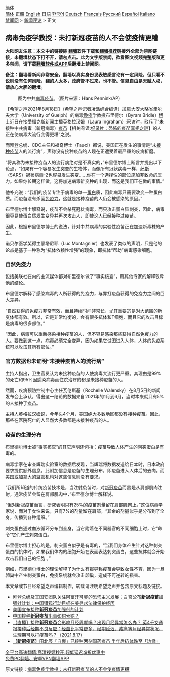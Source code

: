  <!-- 面包屑导航 --> <div class="breadcrumb"><!-- GTranslate: https://gtranslate.io/ -->  <div class="switcher notranslate">  <div class="selected">  <a href="#" onclick="return false;"> 简体</a>  </div>  <div class="option">  <a href="https://www.bannedbook.org" onclick="doGTranslate('zh-CN|zh-CN');jQuery('div.switcher div.selected a').html(jQuery(this).html());return false;" title="简体中文" class="nturl selected"> 简体</a>  <a href="https://www.bannedbook.org/zh-tw/" onclick="doGTranslate('zh-CN|zh-TW');jQuery('div.switcher div.selected a').html(jQuery(this).html());return false;" title="繁體中文" class="nturl"> 正體</a>  <a href="https://www.bannedbook.org/en/" onclick="doGTranslate('zh-CN|en');jQuery('div.switcher div.selected a').html(jQuery(this).html());return false;" title="English" class="nturl"> English</a>  <a href="https://www.bannedbook.org/ja/" onclick="doGTranslate('zh-CN|ja');jQuery('div.switcher div.selected a').html(jQuery(this).html());return false;" title="日本語" class="nturl"> 日語</a>  <a href="https://www.bannedbook.org/ko/" onclick="doGTranslate('zh-CN|ko');jQuery('div.switcher div.selected a').html(jQuery(this).html());return false;" title="한국어" class="nturl"> 한국어</a>  <a href="https://www.bannedbook.org/de/" onclick="doGTranslate('zh-CN|de');jQuery('div.switcher div.selected a').html(jQuery(this).html());return false;" title="Deutsch" class="nturl"> Deutsch</a>  <a href="https://www.bannedbook.org/fr/" onclick="doGTranslate('zh-CN|fr');jQuery('div.switcher div.selected a').html(jQuery(this).html());return false;" title="Français" class="nturl"> Français</a>  <a href="https://www.bannedbook.org/ru/" onclick="doGTranslate('zh-CN|ru');jQuery('div.switcher div.selected a').html(jQuery(this).html());return false;" title="Русский" class="nturl"> Русский</a>  <a href="https://www.bannedbook.org/es/" onclick="doGTranslate('zh-CN|es');jQuery('div.switcher div.selected a').html(jQuery(this).html());return false;" title="Español" class="nturl"> Español</a>  <a href="https://www.bannedbook.org/it/" onclick="doGTranslate('zh-CN|it');jQuery('div.switcher div.selected a').html(jQuery(this).html());return false;" title="Italiano" class="nturl"> Italiano</a>  </div>  </div>      <div class='breadcrumb-sub'><!-- Breadcrumb NavXT 6.3.0 --> <a href="https://www.bannedbook.org/" class="home">禁闻网</a> &gt; <a href="https://www.bannedbook.org/bnews/comments/" class="category">新闻评论</a> &gt; 正文</div></div><h2>病毒免疫学教授：未打新冠疫苗的人不会使疫情更糟</h2> <p class="notice"><b>大陆网友注意：本文中的链接除 <a href="https://github.com/bannedbook/fanqiang" >翻墙</a>软件下载和<a href="https://github.com/killgcd/justmysocks/blob/master/README.md">翻墙推荐</a>链接外全部为禁网链接，未翻墙状态下打不开，请勿点击。此为文字版禁闻，欲看图文视频完整版和更多禁闻，请下载<a href="https://github.com/bannedbook/fanqiang">翻墙软件或APP</a>后翻墙上禁闻网。</p><p>备注：翻墙看新闻非常安全，翻墙以真实身份发表敏感言论有一定风险，但只看不说则没有任何风险，翻的人太多，政府管不过来，也不管。信息自由是天赋人权，请放心大胆的翻墙。</b></p>  <div class="entry"> <figure> <p><figcaption>图为中共<a href="https://www.bannedbook.org/bnews/tag/%e7%97%85%e6%af%92/" class="st_tag internal_tag" rel="tag" title="标签 病毒 下的日志">病毒</a><a href="https://www.bannedbook.org/bnews/tag/%e7%96%ab%e8%8b%97/" class="st_tag internal_tag" rel="tag" title="标签 疫苗 下的日志">疫苗</a>。（图片来源：Hans Pennink/AP）</figcaption></figure> <p>【<span class='wp_keywordlink_affiliate'><a href="https://www.soundofhope.org" title="希望之声" target="_blank">希望之声</a></span>2021年8月18日】（希望之声记者凌浩综合编译）加拿大安大略省圭尔夫大学（University of Guelph）的病毒<a href="https://www.bannedbook.org/bnews/tag/%E5%85%8D%E7%96%AB/" class="st_tag internal_tag" rel="tag" title="标签 免疫 下的日志">免疫</a>学教授布里德尔（Byram Bridle）<a href="https://www.bannedbook.org/bnews/tag/%E5%8D%9A%E5%A3%AB/" class="st_tag internal_tag" rel="tag" title="标签 博士 下的日志">博士</a>近日在接受福克斯<span class='wp_keywordlink_affiliate'><a href="https://www.bannedbook.org/" title="新闻">新闻</a></span>主播英格拉汉姆（Laura Ingraham）采访时，驳斥了“未接种中共病毒（新冠病毒）<span class='wp_keywordlink'><a href="https://www.bannedbook.org/bnews/tculture/20160630/551027.html" title="疫苗" target="_blank">疫苗</a></span>【相关阅读:<a href='https://www.bannedbook.org/bnews/topimagenews/20180408/925060.html' target='_blank'>纪录片：恐怖的疫苗真相之谜</a>】的人正在使病毒大流行变得更糟”之说。</p> <p>而拜登总统、CDC主任和福奇博士（Fauci）都说，美国正在发生的事情是“未<a href="https://www.bannedbook.org/bnews/tag/%E6%8E%A5%E7%A7%8D%E7%96%AB%E8%8B%97/" class="st_tag internal_tag" rel="tag" title="标签 接种疫苗 下的日志">接种疫苗</a>人的流行病”，声称没有接种疫苗的人现在正遭受着最严重的疾病折磨。</p> <p>“将其称为未接种疫苗人的流行病绝对是不真实的，”布里德尔博士断言并提出以下论点，“如果有一个容易发生突变的生物体，而像所有冠状病毒一样，<span class='wp_keywordlink'><a href="https://www.bannedbook.org/forum5/topic42.html" title="萨斯、诚信与自救" target="_blank">萨斯</a></span>（SARS）冠状病毒-2也容易发生突变……你在一个选择性的部位施加非致命的压力。如果你长期这样做，这将加速病毒新变种的出现，而这是我们正在做的事情。”</p> <p>他补充说：“我们的疫苗专注于病毒的单一<a href="https://www.bannedbook.org/bnews/tag/%E8%9B%8B%E7%99%BD/" class="st_tag internal_tag" rel="tag" title="标签 蛋白 下的日志">蛋白</a>质，因此病毒只需要改变一种蛋白质。而疫苗没有杀菌<a href="https://www.bannedbook.org/bnews/tag/%E5%85%8D%E7%96%AB%E5%8A%9B/" class="st_tag internal_tag" rel="tag" title="标签 免疫力 下的日志">免疫力</a>，这就是接种疫苗的人仍会被感染的原因。”</p> <p>布里德尔博士解释说，疫苗不会杀死冠状病毒，而只攻击蛋白质刺突，因此，病毒很容易使蛋白质发生变异并再次攻击人，即使这人已经接种过疫苗。</p> <p>因此，根据布里德尔博士的说法，针对中共病毒的实验性疫苗正在加速新毒株的产生。</p>  <p>诺贝尔医学奖得主蒙塔尼耶（Luc Montagnier）也发表了类似的声明，只是他的论点是基于一种称为“抗体依赖性增强”的现象，即抗体“帮助”病毒感染细胞。</p> <h3>自然免疫力</h3> <p>包括美联社在内的主流媒体都对布里德尔做了“事实核查”，用其他专家的解释驳斥他的结论。</p> <p>布里德尔解释了感染病毒的人所获得的免疫力，与靠打疫苗获得的免疫力之间的巨大差异。</p> <p>“自然获得的免疫力非常有效，而且持续时间非常长，尤其重要的是对大范围的新变体都有效。所以，它是非常均衡的，会有很多抗体和T细胞，而且它的攻击目标是病毒的很多部位。”</p> <p>“因此，病毒可以重新感染接种疫苗的人，但不容易感染那些获得自然免疫力的人。要做到这一点，病毒必须完全变异，因为如果它试图进入人体，人体的免疫系统可以攻击其所有部位。”</p> <h3>官方数据也未证明“未接种疫苗人的流行病”</h3> <p>主持人指出，卫生官员认为未接种疫苗的人使病毒大流行更严重。其理由是99%的死亡和95%因感染病毒而住院治疗的都是未接种疫苗的人。</p>  <p>然而，疾病预防控制中心主任瓦伦斯基（Rochelle Walensky）在8月5日的新闻发布会上承认，得出这一结论的数据来自2021年的1月到6月，当时本来就只有5%的人接种了疫苗。</p> <p>主持人英格拉汉姆说，今年头4个月，美国绝大多数地区都没有接种疫苗。因此，那些在医院死亡的人显然大多数都是未接种疫苗的人。</p> <h3>疫苗的生理分布</h3> <p>布里德尔博士被“事实核查”的其它声明还包括：疫苗导致人体产生的刺突蛋白是有毒的。</p> <p>病毒学家在审查辉瑞实验室的数据后发现，当辉瑞将数据发送给日本时，日本政府要求提供额外信息。此附加信息是疫苗的生理分布，即疫苗进入人体后的去向。而美国或加拿大的监管机构对这些信息则没有要求。</p> <p>“我们所知道的传统疫苗技术是，当注射疫苗时，对<a href="https://www.bannedbook.org/bnews/tag/%e6%96%b0%e5%86%a0%e7%96%ab%e8%8b%97/" class="st_tag internal_tag" rel="tag" title="标签 新冠疫苗 下的日志">新冠疫苗</a>而言是从肩部肌肉注射，通常疫苗会留在肩部肌肉中，”布里德尔博士解释说。</p> <p>“但对新冠疫苗而言，研究表明只有25%的疫苗剂量留在肩部肌肉上，”这位病毒学家说，而对于女性来说，只有7%的剂量留在肩部，“其余的剂量似乎是分布到了全身，传播到各种组织。”</p>  <p>刺突蛋白通过血液循环分布到全身，当它附着在不同器官的不同细胞上时，它“命令”它们产生刺突蛋白。</p> <p>布里德尔博士担心的是，刺突蛋白似乎是有毒的，“当我们身体产生针对这种刺突蛋白的抗体时，如果我们体内的细胞开始在表面表达刺突蛋白，这些抗体就会开始攻击我们自己的细胞 。”</p> <p>例如，布里德尔博士的理论解释了为什么有报导称疫苗会导致女性不育，因为一旦卵巢中产生刺突蛋白，免疫系统就会攻击卵巢，造成不可逆转的损害。</p> <p>本文章或节目经希望之声编辑制作，转载请注明希望之声并包含原文标题及链接。 </p> <ul class='op-related-articles' title='相关阅读'> <li><a href='https://www.bannedbook.org/bnews/worldnews/usa/20210819/1608969.html' target='_blank'>拜登总统及其国安团队关注阿富汗可能的恐怖主义发展；白宫公布<b>新冠疫苗</b>加强针计划；中国猎狐行动目标在美寻求法律保护经历</a></li> <li><a href='https://www.bannedbook.org/bnews/worldnews/usa/20210819/1608844.html' target='_blank'>美国宣布接种<b>新冠疫苗</b>加强剂的计划</a></li> <li><a href='https://www.bannedbook.org/bnews/cbnews/20210817/1608018.html' target='_blank'>中国接种<b>新冠疫苗</b>出事如何索赔？</a></li> <li><a href='https://www.bannedbook.org/bnews/bannedvideo/20210817/1607949.html' target='_blank'>【直播】接种<b>新冠疫苗</b>会影响月经周期吗？出现月经异常怎么办？ 英4千女通报接种后经期不良反应：经血比平常更多、经期延迟、疼痛等月经异常状况，生理期可以打疫苗吗？（2021.8.17）</a></li> <li><a href='https://www.bannedbook.org/bnews/headline/20210817/1607478.html' target='_blank'>【<b>新冠疫苗</b>】田北辰「自爆」已接种两剂国药疫苗 半年后抗体跌至「边缘」</a></li> </ul> <p class="texttj"> <a href="https://github.com/bannedbook/fanqiang/wiki/V2ray%E6%9C%BA%E5%9C%BA" target="_blank">全平台高速翻墙:高清视频秒开,超低延迟,9折优惠中</a><br/> <a href="https://github.com/bannedbook/fanqiang/wiki/%E7%A6%81%E9%97%BB%E7%BD%91%E5%AE%89%E5%8D%93%E7%BF%BB%E5%A2%99%E6%96%B0%E9%97%BBAPP" target="_blank">免费PC翻墙、安卓VPN翻墙APP</a></p><p>原文链接：<a class="src_link"  href="https://www.soundofhope.org/post/536696" target="_blank">病毒免疫学教授：未打新冠疫苗的人不会使疫情更糟</a></p> <a name='sharetosocial'></a>  <div style="margin-bottom:5px;padding-bottom:5px;clear:both"> <div id="archive-pix-1" class="banner-ads"> <!-- AuctionX Display platform tag START --> <div id="26318x728x90x621x_ADSLOT2" clicktrack="%%CLICK_URL_ESC%%"></div> <!-- AuctionX Display platform tag END --> </div> <div id="archive-pix-2" class="banner-ads"> <!-- AuctionX Display platform tag START --> <div id="26315x300x250x621x_ADSLOT2" clicktrack="%%CLICK_URL_ESC%%"></div> <!-- AuctionX Display platform tag END --> </div> </div>  <div id="archive-pix-1" class="banner-ads"> <!-- AuctionX Display platform tag START --> <div id="26318x728x90x621x_ADSLOT3" clicktrack="%%CLICK_URL_ESC%%"></div> <!-- AuctionX Display platform tag END --> </div> </div><!--END ENTRY--> 